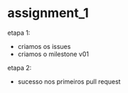 # assignment_1

etapa 1: 
- criamos os issues
- criamos o milestone v01

etapa 2:
- sucesso nos primeiros pull request
